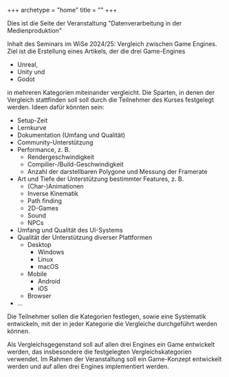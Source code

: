 +++
archetype = "home"
title = ""
+++

Dies ist die Seite der Veranstaltung "Datenverarbeitung in der Medienproduktion"


Inhalt des Seminars im WiSe 2024/25: Vergleich zwischen Game Engines. Ziel ist die Erstellung eines Artikels, der die drei Game-Engines

- Unreal,
- Unity und
- Godot

in mehreren Kategorien miteinander vergleicht. Die Sparten, in denen der Vergleich stattfinden soll soll durch die Teilnehmer des Kurses festgelegt werden. Ideen dafür könnten sein:

- Setup-Zeit
- Lernkurve
- Dokumentation (Umfang und Qualität)
- Community-Unterstützung
- Performance, z. B.
  - Rendergeschwindigkeit
  - Compilier-/Build-Geschwindigkeit
  - Anzahl der darstellbaren Polygone und Messung der Framerate
- Art und Tiefe der Unterstützung bestimmter Features, z. B.
  - (Char-)Animationen
  - Inverse Kinematik
  - Path finding
  - 2D-Games
  - Sound
  - NPCs
- Umfang und Qualität des UI-Systems
- Qualität der Unterstützung diverser Plattformen
  - Desktop
    - Windows
    - Linux
    - macOS
  - Mobile
    - Android
    - iOS
  - Browser
- ...

Die Teilnehmer sollen die Kategorien festlegen, sowie eine Systematik entwickeln, mit der in jeder Kategorie die Vergleiche durchgeführt werden können.

Als Vergleichsgegenstand soll auf allen drei Engines ein Game entwickelt werden, das insbesondere die festgelegten Vergleichskategorien verwendet. Im Rahmen der Veranstaltung soll ein Game-Konzept entwickelt werden und auf allen drei Engines implementiert werden.
